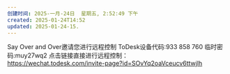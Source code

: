 ```yaml
---
创建时间: 2025-一月-24日  星期五, 2:52:49 下午
created: 2025-01-24T14:52
updated: 2025-01-24-15.
---
```

Say Over and Over邀请您进行远程控制
ToDesk设备代码:933 858 760
临时密码:muy27wq2
点击链接直接进行远程控制：
https://wechat.todesk.com/invite-page?id=SOvYq2oaVceucv6ttwjlh